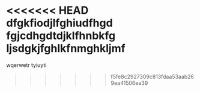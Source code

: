 <<<<<<< HEAD
dfgkfiodjlfghiudfhgd
fgjcdhgdtdjklfhnbkfg
ljsdgkjfghlkfnmghkljmf
=======
wqerwetr
tyiuyti
>>>>>>> f5fe8c2927309c813fdaa53aab269ea41506ea39
